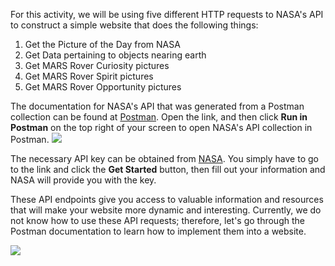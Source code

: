 <!--title={Intro to APIs in our website}-->

<!--badges={}-->

<!--concepts={}-->

For this activity, we will be using five different HTTP requests to NASA's API to construct a simple website that does the following things:

<ol>
  <li>Get the Picture of the Day from NASA</li>
  <li>Get Data pertaining to objects nearing earth</li>
  <li>Get MARS Rover Curiosity pictures</li>
  <li>Get MARS Rover Spirit pictures</li>
 	<li>Get MARS Rover Opportunity pictures</li>
</ol>

The documentation for NASA's API that was generated from a Postman collection can be found at [Postman](https://documenter.getpostman.com/view/35240/SVmtxerV?version=latest). Open the link, and then click **Run in Postman** on the top right of your screen to open NASA's API collection in Postman.
 <img src="https://i.imgur.com/cH2P10x.jpg">

 The necessary API key can be obtained from [NASA](https://api.nasa.gov/). You simply have to go to the link and click the **Get Started** button, then fill out your information and NASA will provide you with the key.

 These API endpoints give you access to valuable information and resources that will make your website more dynamic and interesting. Currently, we do not know how to use these API requests; therefore, let's go through the Postman documentation to learn how to implement them into a website.

![](https://i2.wp.com/www.learnsteps.com/wp-content/uploads/2017/12/apis.png?fit=722%2C449&ssl=1)